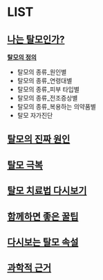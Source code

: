 # LIST
## [나는 탈모인가?](/m04/m0401)

**[탈모의 정의](/m04/m0401/m040101)**
- 탈모의 종류_원인별
- 탈모의 종류_연령대별
- 탈모의 종류_피부 타입별
- 탈모의 종류_전조증상별
- 탈모의 종류_복용하는 의약품별
- 탈모 자가진단

## [탈모의 진짜 원인](/kr/m04/m0402)

## [탈모 극복](/m04/m0403)

## [탈모 치료법 다시보기](/m04/m0404)

## [함께하면 좋은 꿀팁](/m04/m0405)

## [다시보는 탈모 속설](/m04/m0406)

## [과학적 근거](m04/m0407)

<!--stackedit_data:
eyJoaXN0b3J5IjpbMTA5NjY1NzM4OCwtMTMxNDE1MDIwOSwtMT
c3Nzk1MTM1MF19
-->